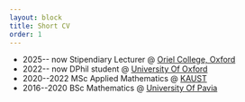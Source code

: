```yaml
---
layout: block
title: Short CV
order: 1
---
```


* 2025-- now Stipendiary Lecturer  @  [Oriel College, Oxford](https://www.oriel.ox.ac.uk/)
* 2022-- now DPhil student  @  [University Of Oxford](https://www.maths.ox.ac.uk/)
* 2020--2022 MSc Applied Mathematics @ [KAUST](https://www.kaust.edu.sa/en/) 
* 2016--2020 BSc Mathematics @ [University Of Pavia](https://matematica.unipv.it/en/homepage-english/) 

